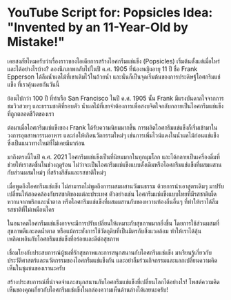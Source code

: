 # YouTube Script for: Popsicles Idea: "Invented by an 11-Year-Old by Mistake!"

เคยสงสัยไหมครับว่าเรื่องราวของไอเดียการสร้างไอศกรีมแช่แข็ง (Popsicles) เริ่มต้นตั้งแต่เมื่อไหร่และได้อย่างไรบ้าง? ลองนึกภาพกลับไปในปี ค.ศ. 1905 ที่น้องหญิงอายุ 11 ปี ชื่อ Frank Epperson ได้ลืมน้ำผลไม้ที่เขาเติมไว้ในถ้วยน้ำ และนั่นก็เป็นจุดเริ่มต้นของการประดิษฐ์ไอศกรีมแช่แข็ง ที่เราคุ้นเคยกันวันนี้

ย้อนไปกว่า 100 ปี ที่ท่าเรือ San Francisco ในปี ค.ศ. 1905 นั้น Frank มีแรงบันดาลใจจากการชมวิวสวยๆ และธรรมชาติที่รอบตัว น้ำผลไม้ที่เขาจำต้องการเพื่อสงบจิตใจกลับกลายเป็นไอศกรีมแช่แข็งที่ถูกตลอดชีวิตของเรา

ต่อมาเมื่อไอศกรีมแช่แข็งของ Frank ได้รับความนิยมมากขึ้น การผลิตไอศกรีมแช่แข็งก็เริ่มเข้ามาในวงการอุตสาหกรรมอาหาร และก่อให้เกิดนวัตกรรมใหม่ๆ เช่นการเพิ่มไวน์แดงในน้ำผลไม้ก่อนแช่แข็ง ซึ่งเป็นแนวทางใหม่ที่ไม่เคยมีมาก่อน

มาถึงตรงนี้ในปี ค.ศ. 2021 ไอศกรีมแช่แข็งเป็นที่นิยมมากในทุกมุมโลก และได้กลายเป็นเครื่องดื่มที่ช่วยให้เราสดชื่นในช่วงฤดูร้อน ไม่ว่าจะเป็นไอศกรีมแช่แข็งแบบดั้งเดิมหรือไอศกรีมแช่แข็งที่ผสมผสานกับส่วนผสมใหม่ๆ ที่สร้างสีสันและรสชาติใหม่ๆ

เมื่อพูดถึงไอศกรีมแช่แข็ง ไม่สามารถไม่พูดถึงการผสมผสานวัฒนธรรม ด้วยการนำเอาสูตรเดิมๆ มาปรับเปลี่ยนให้สอดคล้องกับรสชาติของแต่ละประเทศ ตัวอย่างเช่น ไอศกรีมแช่แข็งแบบไทยที่มีรสชาติเผ็ดหวานจากพริกและน้ำตาล หรือไอศกรีมแช่แข็งที่ผสมผสานกับของหวานท้องถิ่นอื่นๆ ที่ทำให้เราได้ลิ้มรสชาติที่ไม่เหมือนใคร

ในอนาคตไอศกรีมแช่แข็งอาจจะมีการปรับเปลี่ยนให้เหมาะกับสุขภาพมากยิ่งขึ้น โดยการใช้ส่วนผสมที่สุขภาพดีและลดน้ำตาล หรือแม้กระทั่งการใช้วัตถุดิบที่เป็นมิตรกับสิ่งแวดล้อม ทำให้เราได้ลุ้นเพลิดเพลินกับไอศกรีมแช่แข็งที่อร่อยและดีต่อสุขภาพ

เชื่อมโยงกับประสบการณ์ผู้ชมที่รักสุขภาพและการสนุกสนานกับไอศกรีมแช่แข็ง มาเรียนรู้เกี่ยวกับประวัติศาสตร์และนวัตกรรมของไอศกรีมแช่แข็งกัน และอย่าลืมร่วมกิจกรรมและแลกเปลี่ยนความคิดเห็นในชุมชนของเรานะครับ

สร้างประสบการณ์ที่น่าจดจำและสนุกสนานกับไอศกรีมแช่แข็งที่เปลี่ยนโลกได้อย่างไร! โพสต์ความคิดเห็นของคุณเกี่ยวกับไอศกรีมแช่แข็งในกล่องความเห็นด้านล่างได้เลยนะครับ!